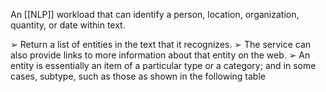 An [[NLP]] workload that can identify a person, location, organization, quantity, or date within text.

➢ Return a list of entities in the text that it recognizes. 
➢ The service can also provide links to more information about that entity on the web. 
➢ An entity is essentially an item of a particular type or a category; and in some cases, subtype, such as those as shown in the following table